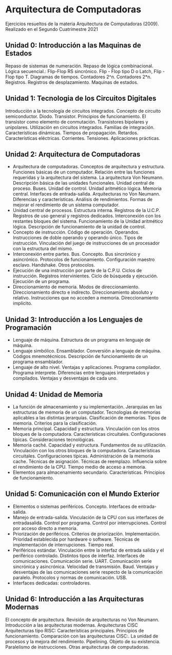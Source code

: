 # Arquitectura de Computadoras
Ejercicios resueltos de la materia Arquitectura de Computadoras (2009). Realizado en el Segundo Cuatrimestre 2021

## Unidad 0: Introducción a las Maquinas de Estados
 
Repaso de sistemas de numeración. Repaso de lógica combinacional. Lógica secuencial.: Flip-Flop RS sincrónico. Flip - Flop tipo D o Latch, Flip - Flop tipo T. Diagramas de tiempos. Contadores 2^n. Contadores 2*n. Registros. Registros de desplazamiento. Maquinas de estados. 
 
## Unidad 1: Tecnologia de los Circuitos Digitales
 
Introducción a la tecnología de circuitos integrados. Concepto de circuito semiconductor. Diodo. Transistor. Principios de funcionamiento. El transistor como elemento de conmutación. Transistores bipolares y unipolares. Utilización en circuitos integrados. Familias de integración. Características dinámicas. Tiempos de propagación. Retardos. Características eléctricas. Corrientes. Tensiones. Aplicaciones prácticas.  
 
## Unidad 2: Arquitectura de Computadoras 
 	 
- Arquitectura de computadoras. Conceptos de arquitectura y estructura. Funciones básicas de un computador. Relación entre las funciones requeridas y la arquitectura del sistema. La arquitectura Von Neumann. Descripción básica de las unidades funcionales. Unidad central de proceso. Buses. Unidad de control. Unidad aritmético lógica. Memoria central. Interfaces de entrada-salida. Arquitecturas no Von Neumann. Diferencias y características.  Análisis de rendimientos. Formas de mejorar el rendimiento de un sistema computador.
- Unidad central de procesos. Estructura interna. Registros de la U.C.P. Registros de uso general y registros dedicados. Interconexión con los restantes bloques del sistema. Funcionamiento de la Unidad aritmético lógica. Descripción de funcionamiento de la unidad de control.
- Concepto de instrucción. Código de operación. Operandos. Instrucciones de doble operando y operando único. Tipos de instrucción. Vinculación del juego de instrucciones de un procesador con la estructura del mismo.
- Interconexión entre partes. Bus. Concepto. Bus sincrónico y asincrónico. Protocolos de funcionamiento. Configuración maestro esclavo. Handshake. Otros protocolos.
- Ejecución de una instrucción por parte de la C.P.U. Ciclos de instrucción. Registros intervinientes. Ciclo de búsqueda y ejecución.  Ejecución de un programa.
- Direccionamiento de memoria. Modos de direccionamiento. Direccionamiento directo e indirecto. Direccionamiento absoluto y relativo. Instrucciones que no acceden a memoria. Direccionamiento implícito.
 
## Unidad 3: Introducción a los Lenguajes de Programación 
 
- Lenguaje de máquina. Estructura de un programa en lenguaje de máquina.
- Lenguaje simbólico. Ensamblador. Conversión a lenguaje de máquina. Códigos mnemotécnicos. Descripción de funcionamiento de un programa ensamblador.
- Lenguaje de alto nivel. Ventajas y aplicaciones. Programa compilador. Programa interprete. Diferencias entre lenguajes interpretados y compilados. Ventajas y desventajas de cada uno.

## Unidad 4: Unidad de Memoria  
 
- La función de almacenamiento y su implementación. Jerarquías en las estructuras de memoria de un computador. Tecnologías de memorias aplicables a las distintas jerarquías. Clasificación de memorias.  Tipos de memoria. Criterios para la clasificación.  
- Memoria principal. Capacidad y estructura. Vinculación con los otros bloques de la computadora. Características circuitales. Configuraciones típicas. Consideraciones tecnológicas. 
- Memoria caché. Capacidad y estructura. Fundamentos de su utilización. Vinculación con los otros bloques de la computadora. Características circuitales. Configuraciones típicas. Administración de la memoria cache. Técnicas de asignación. Técnicas de reemplazo. Influencia sobre el rendimiento de la CPU. Tiempo medio de acceso a memoria.  
- Elementos para almacenamiento secundario. Características.  Principios de funcionamiento.  
 
## Unidad 5: Comunicación con el Mundo Exterior 
 
- Elementos o sistemas periféricos. Concepto. Interfaces de entrada-salida. 
- Manejo de entrada-salida. Vinculación de la CPU con sus interfaces de entradasalida. Control por programa. Control por interrupciones. Control por acceso directo a memoria. 
- Priorización de periféricos. Criterios de priorización. Implementación. Prioridad establecida por hardware o software. Técnicas de implementación de interrupciones. Tiempo real.  
- Periféricos estándar. Vinculación entre la interfaz de entrada salida y el periférico controlado. Distintos tipos de interfaz. Interfaces de comunicaciones. Comunicación serie. UART. Comunicación serie sincrónica y asincrónica. Velocidad de transmisión. Baud. Ventajas y desventajas de las comunicaciones serie respecto de la comunicación paralelo. Protocolos y normas de comunicación. USB. 
- Interfaces dedicadas: controladores. 
 
## Unidad 6: Introducción a las Arquitecturas Modernas 
 
El concepto de arquitectura. Revisión de arquitecturas no Von Neumann. Introducción a las arquitecturas modernas. Arquitecturas CISC Arquitecturas tipo RISC: Características principales. Principios de funcionamiento. Comparación con las arquitecturas CISC:. La unidad de procesos y la mejora del rendimiento. Pipelining. Objeto de su existencia. Paralelismo de instrucciones. Otras arquitecturas de computadoras.
